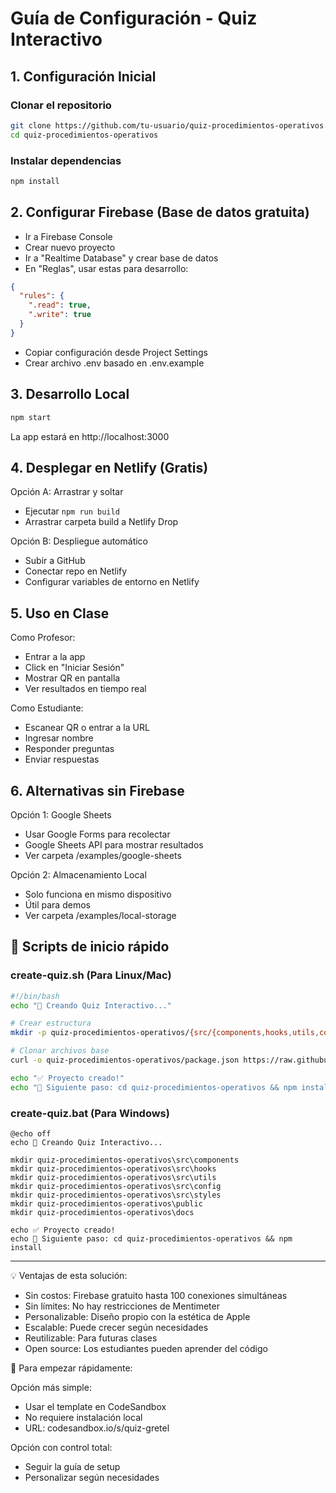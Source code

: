 # Guía de Configuración - Quiz Interactivo

## 1. Configuración Inicial

### Clonar el repositorio
```bash
git clone https://github.com/tu-usuario/quiz-procedimientos-operativos.git
cd quiz-procedimientos-operativos
```

### Instalar dependencias
```bash
npm install
```

## 2. Configurar Firebase (Base de datos gratuita)

- Ir a Firebase Console
- Crear nuevo proyecto
- Ir a "Realtime Database" y crear base de datos
- En "Reglas", usar estas para desarrollo:

```json
{
  "rules": {
    ".read": true,
    ".write": true
  }
}
```

- Copiar configuración desde Project Settings
- Crear archivo .env basado en .env.example

## 3. Desarrollo Local
```bash
npm start
```
La app estará en http://localhost:3000

## 4. Desplegar en Netlify (Gratis)
Opción A: Arrastrar y soltar

- Ejecutar `npm run build`
- Arrastrar carpeta build a Netlify Drop

Opción B: Despliegue automático

- Subir a GitHub
- Conectar repo en Netlify
- Configurar variables de entorno en Netlify

## 5. Uso en Clase
Como Profesor:
- Entrar a la app
- Click en "Iniciar Sesión"
- Mostrar QR en pantalla
- Ver resultados en tiempo real

Como Estudiante:
- Escanear QR o entrar a la URL
- Ingresar nombre
- Responder preguntas
- Enviar respuestas

## 6. Alternativas sin Firebase
Opción 1: Google Sheets
- Usar Google Forms para recolectar
- Google Sheets API para mostrar resultados
- Ver carpeta /examples/google-sheets

Opción 2: Almacenamiento Local
- Solo funciona en mismo dispositivo
- Útil para demos
- Ver carpeta /examples/local-storage

## 🚀 Scripts de inicio rápido

### **create-quiz.sh** (Para Linux/Mac)
```bash
#!/bin/bash
echo "🚀 Creando Quiz Interactivo..."

# Crear estructura
mkdir -p quiz-procedimientos-operativos/{src/{components,hooks,utils,config,styles},public,docs}

# Clonar archivos base
curl -o quiz-procedimientos-operativos/package.json https://raw.githubusercontent.com/...

echo "✅ Proyecto creado!"
echo "📝 Siguiente paso: cd quiz-procedimientos-operativos && npm install"
```

### create-quiz.bat (Para Windows)
```batch
@echo off
echo 🚀 Creando Quiz Interactivo...

mkdir quiz-procedimientos-operativos\src\components
mkdir quiz-procedimientos-operativos\src\hooks
mkdir quiz-procedimientos-operativos\src\utils
mkdir quiz-procedimientos-operativos\src\config
mkdir quiz-procedimientos-operativos\src\styles
mkdir quiz-procedimientos-operativos\public
mkdir quiz-procedimientos-operativos\docs

echo ✅ Proyecto creado!
echo 📝 Siguiente paso: cd quiz-procedimientos-operativos && npm install
```

---

💡 Ventajas de esta solución:
- Sin costos: Firebase gratuito hasta 100 conexiones simultáneas
- Sin límites: No hay restricciones de Mentimeter
- Personalizable: Diseño propio con la estética de Apple
- Escalable: Puede crecer según necesidades
- Reutilizable: Para futuras clases
- Open source: Los estudiantes pueden aprender del código

🎯 Para empezar rápidamente:

Opción más simple:
- Usar el template en CodeSandbox
- No requiere instalación local
- URL: codesandbox.io/s/quiz-gretel

Opción con control total:
- Seguir la guía de setup
- Personalizar según necesidades
